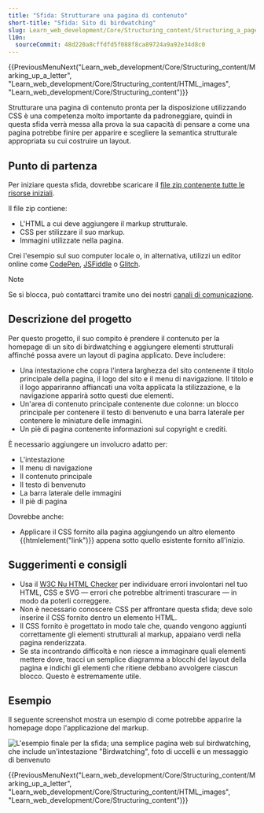 ```yaml
---
title: "Sfida: Strutturare una pagina di contenuto"
short-title: "Sfida: Sito di birdwatching"
slug: Learn_web_development/Core/Structuring_content/Structuring_a_page_of_content
l10n:
  sourceCommit: 48d220a8cffdfd5f088f8ca89724a9a92e34d8c0
---
```


{{PreviousMenuNext("Learn_web_development/Core/Structuring_content/Marking_up_a_letter", "Learn_web_development/Core/Structuring_content/HTML_images", "Learn_web_development/Core/Structuring_content")}}

Strutturare una pagina di contenuto pronta per la disposizione utilizzando CSS è una competenza molto importante da padroneggiare, quindi in questa sfida verrà messa alla prova la sua capacità di pensare a come una pagina potrebbe finire per apparire e scegliere la semantica strutturale appropriata su cui costruire un layout.

## Punto di partenza

Per iniziare questa sfida, dovrebbe scaricare il [file zip contenente tutte le risorse iniziali](https://raw.githubusercontent.com/mdn/learning-area/main/html/introduction-to-html/structuring-a-page-of-content-start/assets.zip).

Il file zip contiene:

- L'HTML a cui deve aggiungere il markup strutturale.
- CSS per stilizzare il suo markup.
- Immagini utilizzate nella pagina.

Crei l'esempio sul suo computer locale o, in alternativa, utilizzi un editor online come [CodePen](https://codepen.io/), [JSFiddle](https://jsfiddle.net/) o [Glitch](https://glitch.com/).

> [!NOTE]
> Se si blocca, può contattarci tramite uno dei nostri [canali di comunicazione](/it/docs/MDN/Community/Communication_channels).

## Descrizione del progetto

Per questo progetto, il suo compito è prendere il contenuto per la homepage di un sito di birdwatching e aggiungere elementi strutturali affinché possa avere un layout di pagina applicato. Deve includere:

- Una intestazione che copra l'intera larghezza del sito contenente il titolo principale della pagina, il logo del sito e il menu di navigazione. Il titolo e il logo appariranno affiancati una volta applicata la stilizzazione, e la navigazione apparirà sotto questi due elementi.
- Un'area di contenuto principale contenente due colonne: un blocco principale per contenere il testo di benvenuto e una barra laterale per contenere le miniature delle immagini.
- Un piè di pagina contenente informazioni sul copyright e crediti.

È necessario aggiungere un involucro adatto per:

- L'intestazione
- Il menu di navigazione
- Il contenuto principale
- Il testo di benvenuto
- La barra laterale delle immagini
- Il piè di pagina

Dovrebbe anche:

- Applicare il CSS fornito alla pagina aggiungendo un altro elemento {{htmlelement("link")}} appena sotto quello esistente fornito all'inizio.

## Suggerimenti e consigli

- Usa il [W3C Nu HTML Checker](https://validator.w3.org/nu/) per individuare errori involontari nel tuo HTML, CSS e SVG — errori che potrebbe altrimenti trascurare — in modo da poterli correggere.
- Non è necessario conoscere CSS per affrontare questa sfida; deve solo inserire il CSS fornito dentro un elemento HTML.
- Il CSS fornito è progettato in modo tale che, quando vengono aggiunti correttamente gli elementi strutturali al markup, appaiano verdi nella pagina renderizzata.
- Se sta incontrando difficoltà e non riesce a immaginare quali elementi mettere dove, tracci un semplice diagramma a blocchi del layout della pagina e indichi gli elementi che ritiene debbano avvolgere ciascun blocco. Questo è estremamente utile.

## Esempio

Il seguente screenshot mostra un esempio di come potrebbe apparire la homepage dopo l'applicazione del markup.

![L'esempio finale per la sfida; una semplice pagina web sul birdwatching, che include un'intestazione "Birdwatching", foto di uccelli e un messaggio di benvenuto](example-page.png)

{{PreviousMenuNext("Learn_web_development/Core/Structuring_content/Marking_up_a_letter", "Learn_web_development/Core/Structuring_content/HTML_images", "Learn_web_development/Core/Structuring_content")}}
